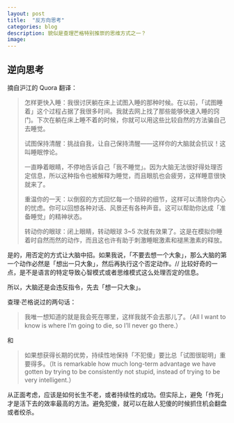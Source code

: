 ```yaml
---
layout: post
title:  "反方向思考"
categories: blog
description: 貌似是查理芒格特别推崇的思维方式之一？
image:
---
```

## 逆向思考

摘自沪江的 Quora 翻译：

>怎样更快入睡：我很讨厌躺在床上试图入睡的那种时候。在以前，「试图睡着」这个过程占据了我很多时间。我就去网上找了那些能够快速入睡的窍门。下次在躺在床上睡不着的时候，你就可以用这些比较自然的方法骗自己去睡觉。
>
>试图保持清醒：挑战自我，让自己保持清醒——这样你的大脑就会抗议！这叫睡眠悖论。
>
>一直睁着眼睛，不停地告诉自己「我不睡觉」。因为大脑无法很好得处理否定信息，所以这种指令也被解释为睡觉，而且眼肌也会疲劳，这样睡意很快就来了。
>
>重温你的一天：以倒叙的方式回忆每一个琐碎的细节，这样可以清除你内心的忧虑。你可以回想各种对话、风景还有各种声音。这可以帮助你达成「准备睡觉」的精神状态。
>
>转动你的眼球：闭上眼睛，转动眼球 3~5 次就有效果了。这是在模拟你睡着时自然而然的动作，而且这也许有助于刺激睡眠激素和褪黑激素的释放。


是的，用否定的方式让大脑中招。如果我说，「不要去想一个大象」，那么大脑的第一个动作必然是「想出一只大象」，然后再执行这个否定动作。// 比较好奇的一点，是不是语言的特定导致心智模式或者思维模式这么处理否定的信息。

所以，大脑还是会违反指令，先去「想一只大象」。

查理·芒格说过的两句话：

>我唯一想知道的就是我会死在哪里，这样我就不会去那儿了。（All I want to know is where I’m going to die, so I’ll never go there.）

和

>如果想获得长期的优势，持续性地保持「不犯傻」要比总「试图很聪明」重要得多。（It is remarkable how much long-term advantage we have gotten by trying to be consistently not stupid, instead of trying to be very intelligent.）

从正面考虑，应该是如何长生不老，或者持续性的成功。但实际上，避免「作死」才是活下去的效率最高的方法。避免犯傻，就可以在敌人犯傻的时候抓住机会翻盘或者绞杀。